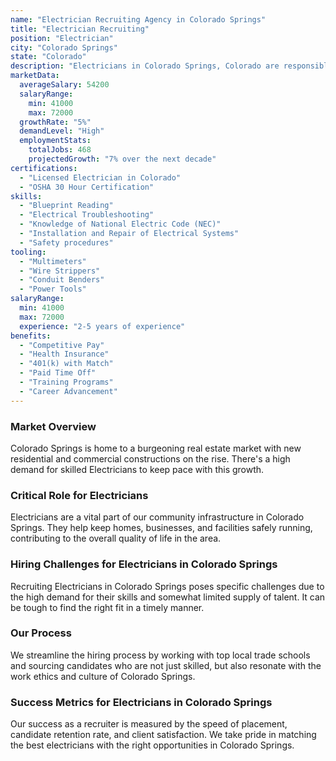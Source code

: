 ```yaml
---
name: "Electrician Recruiting Agency in Colorado Springs"
title: "Electrician Recruiting"
position: "Electrician"
city: "Colorado Springs"
state: "Colorado"
description: "Electricians in Colorado Springs, Colorado are responsible for installing, maintaining, and repairing electrical wiring, equipment, and fixtures in residential, commercial, and industrial settings."
marketData:
  averageSalary: 54200
  salaryRange:
    min: 41000
    max: 72000
  growthRate: "5%"
  demandLevel: "High"
  employmentStats:
    totalJobs: 468
    projectedGrowth: "7% over the next decade"
certifications:
  - "Licensed Electrician in Colorado"
  - "OSHA 30 Hour Certification"
skills:
  - "Blueprint Reading"
  - "Electrical Troubleshooting"
  - "Knowledge of National Electric Code (NEC)"
  - "Installation and Repair of Electrical Systems"
  - "Safety procedures"
tooling:
  - "Multimeters"
  - "Wire Strippers"
  - "Conduit Benders"
  - "Power Tools"
salaryRange:
  min: 41000
  max: 72000
  experience: "2-5 years of experience"
benefits:
  - "Competitive Pay"
  - "Health Insurance"
  - "401(k) with Match"
  - "Paid Time Off"
  - "Training Programs"
  - "Career Advancement"
---
```


### Market Overview
Colorado Springs is home to a burgeoning real estate market with new residential and commercial constructions on the rise. There's a high demand for skilled Electricians to keep pace with this growth.

### Critical Role for Electricians
Electricians are a vital part of our community infrastructure in Colorado Springs. They help keep homes, businesses, and facilities safely running, contributing to the overall quality of life in the area.

### Hiring Challenges for Electricians in Colorado Springs
Recruiting Electricians in Colorado Springs poses specific challenges due to the high demand for their skills and somewhat limited supply of talent. It can be tough to find the right fit in a timely manner.

### Our Process
We streamline the hiring process by working with top local trade schools and sourcing candidates who are not just skilled, but also resonate with the work ethics and culture of Colorado Springs.

### Success Metrics for Electricians in Colorado Springs
Our success as a recruiter is measured by the speed of placement, candidate retention rate, and client satisfaction. We take pride in matching the best electricians with the right opportunities in Colorado Springs.